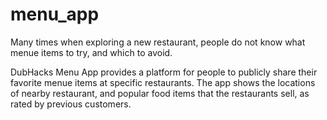# menu_app
Many times when exploring a new restaurant, people do not know what menue items to try, and which to avoid. 

DubHacks Menu App provides a platform for people to publicly share their favorite menue items at specific restaurants. The app shows the locations of nearby restaurant, and popular food items that the restaurants sell, as rated by previous customers. 
